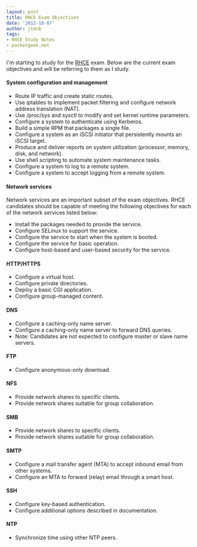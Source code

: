 ```yaml
---
layout: post
title: RHCE Exam Objectives
date: '2012-10-07'
author: jtdub
tags:
- RHCE Study Notes
- packetgeek.net
---
```


I'm starting to study for the [RHCE](https://www.redhat.com/training/courses/ex300/examobjective) exam. Below are the current exam objectives and will be referring to them as I study.

#### System configuration and management

* Route IP traffic and create static routes.
* Use iptables to implement packet filtering and configure network address translation (NAT).
* Use /proc/sys and sysctl to modify and set kernel runtime parameters.
* Configure a system to authenticate using Kerberos.
* Build a simple RPM that packages a single file.
* Configure a system as an iSCSI initiator that persistently mounts an iSCSI target.
* Produce and deliver reports on system utilization (processor, memory, disk, and network).
* Use shell scripting to automate system maintenance tasks.
* Configure a system to log to a remote system.
* Configure a system to accept logging from a remote system.

#### Network services

Network services are an important subset of the exam objectives. RHCE  candidates should be capable of meeting the following objectives for  each of the network services listed below:

* Install the packages needed to provide the service.
* Configure SELinux to support the service.
* Configure the service to start when the system is booted.
* Configure the service for basic operation.
* Configure host-based and user-based security for the service.

#### HTTP/HTTPS

* Configure a virtual host.
* Configure private directories.
* Deploy a basic CGI application.
* Configure group-managed content.

#### DNS

* Configure a caching-only name server.
* Configure a caching-only name server to forward DNS queries.
* Note: Candidates are not expected to configure master or slave name servers.

#### FTP

* Configure anonymous-only download.

#### NFS

* Provide network shares to specific clients.
* Provide network shares suitable for group collaboration.

#### SMB

* Provide network shares to specific clients.
* Provide network shares suitable for group collaboration.

#### SMTP

* Configure a mail transfer agent (MTA) to accept inbound email from other systems.
* Configure an MTA to forward (relay) email through a smart host.

#### SSH

* Configure key-based authentication.
* Configure additional options described in documentation.

#### NTP

* Synchronize time using other NTP peers.
